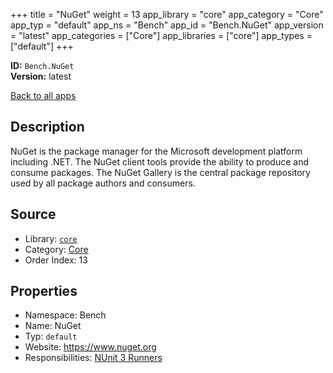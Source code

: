 ﻿+++
title = "NuGet"
weight = 13
app_library = "core"
app_category = "Core"
app_typ = "default"
app_ns = "Bench"
app_id = "Bench.NuGet"
app_version = "latest"
app_categories = ["Core"]
app_libraries = ["core"]
app_types = ["default"]
+++

**ID:** `Bench.NuGet`  
**Version:** latest  
<!--more-->

[Back to all apps](/apps/)

## Description
NuGet is the package manager for the Microsoft development platform including .NET.
The NuGet client tools provide the ability to produce and consume packages.
The NuGet Gallery is the central package repository used by all package authors and consumers.

## Source

* Library: [`core`](/app_libraries/core)
* Category: [Core](/app_categories/core)
* Order Index: 13

## Properties

* Namespace: Bench
* Name: NuGet
* Typ: `default`
* Website: <https://www.nuget.org>
* Responsibilities: [NUnit 3 Runners](/apps/Bench.NUnitRunners)

